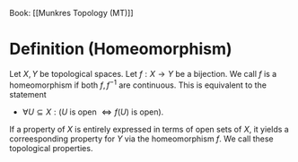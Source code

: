 Book: [[Munkres Topology (MT)]]
# Definition (Homeomorphism)
Let $X,Y$ be topological spaces.
Let $f:X\to Y$ be a bijection.
We call $f$ is a homeomorphism if both $f,f^{-1}$ are continuous.
This is equivalent to the statement 
- $\forall U\subseteq X:(U$ is open $\iff f(U)$ is open$)$.

If a property of $X$ is entirely expressed in terms of open sets of $X$, it yields a correesponding property for $Y$ via the homeomorphism $f$. We call these topological properties.